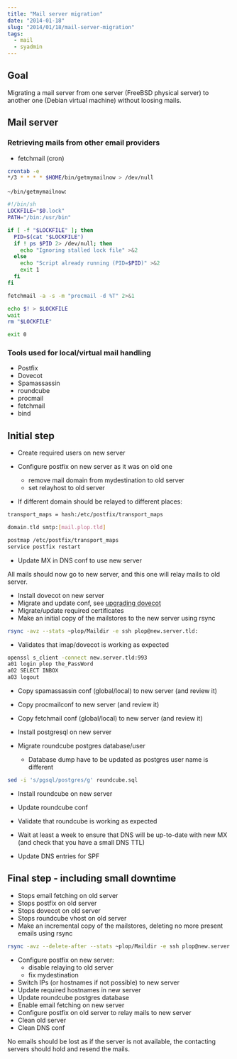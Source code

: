 ```yaml
---
title: "Mail server migration"
date: "2014-01-18"
slug: "2014/01/18/mail-server-migration"
tags:
  - mail
  - syadmin
---
```


## Goal

Migrating a mail server from one server (FreeBSD physical server) to another
one (Debian virtual machine) without loosing mails.

## Mail server

### Retrieving mails from other email providers

- fetchmail (cron)

```sh
crontab -e
*/3 * * * * $HOME/bin/getmymailnow > /dev/null
```

`~/bin/getmymailnow`:

```sh
#!/bin/sh
LOCKFILE="$0.lock"
PATH="/bin:/usr/bin"

if [ -f "$LOCKFILE" ]; then
  PID=$(cat "$LOCKFILE")
  if ! ps $PID 2> /dev/null; then
    echo "Ignoring stalled lock file" >&2
  else
    echo "Script already running (PID=$PID)" >&2
    exit 1
  fi
fi

fetchmail -a -s -m "procmail -d %T" 2>&1

echo $! > $LOCKFILE
wait
rm "$LOCKFILE"

exit 0
```

### Tools used for local/virtual mail handling

- Postfix
- Dovecot
- Spamassassin
- roundcube
- procmail
- fetchmail
- bind

## Initial step

- Create required users on new server
- Configure postfix on new server as it was on old one
  - remove mail domain from mydestination to old server
  - set relayhost to old server

- If different domain should be relayed to different places:

```sh /etc/postfix/main.cf
transport_maps = hash:/etc/postfix/transport_maps
```

```sh /etc/postfix/transport_maps
domain.tld smtp:[mail.plop.tld]
```

```sh
postmap /etc/postfix/transport_maps
service postfix restart
```

- Update MX in DNS conf to use new server

All mails should now go to new server, and this one will relay mails to old server.

- Install dovecot on new server
- Migrate and update conf, see [upgrading dovecot](http://wiki2.dovecot.org/Upgrading/2.0)
- Migrate/update required certificates
- Make an initial copy of the mailstores to the new server using rsync

```sh
rsync -avz --stats ~plop/Maildir -e ssh plop@new.server.tld:
```

- Validates that imap/dovecot is working as expected

```sh
openssl s_client -connect new.server.tld:993
a01 login plop the_PassWord
a02 SELECT INBOX
a03 logout
```

- Copy spamassassin conf (global/local) to new server (and review it)
- Copy procmailconf to new server (and review it)
- Copy fetchmail conf (global/local) to new server (and review it)

- Install postgresql on new server
- Migrate roundcube postgres database/user
  - Database dump have to be updated as postgres user name is different

```sh
sed -i 's/pgsql/postgres/g' roundcube.sql
```

- Install roundcube on new server
- Update roundcube conf
- Validate that roundcube is working as expected

- Wait at least a week to ensure that DNS will be up-to-date with new MX (and
  check that you have a small DNS TTL)
- Update DNS entries for SPF

## Final step - including small downtime

- Stops email fetching on old server
- Stops postfix on old server
- Stops dovecot on old server
- Stops roundcube vhost on old server
- Make an incremental copy of the mailstores, deleting no more present emails using rsync

```sh
rsync -avz --delete-after --stats ~plop/Maildir -e ssh plop@new.server.tld:
```

- Configure postfix on new server:
  - disable relaying to old server
  - fix mydestination
- Switch IPs (or hostnames if not possible) to new server
- Update required hostnames in new server
- Update roundcube postgres database
- Enable email fetching on new server
- Configure postfix on old server to relay mails to new server
- Clean old server
- Clean DNS conf

No emails should be lost as if the server is not available, the contacting
servers should hold and resend the mails.
